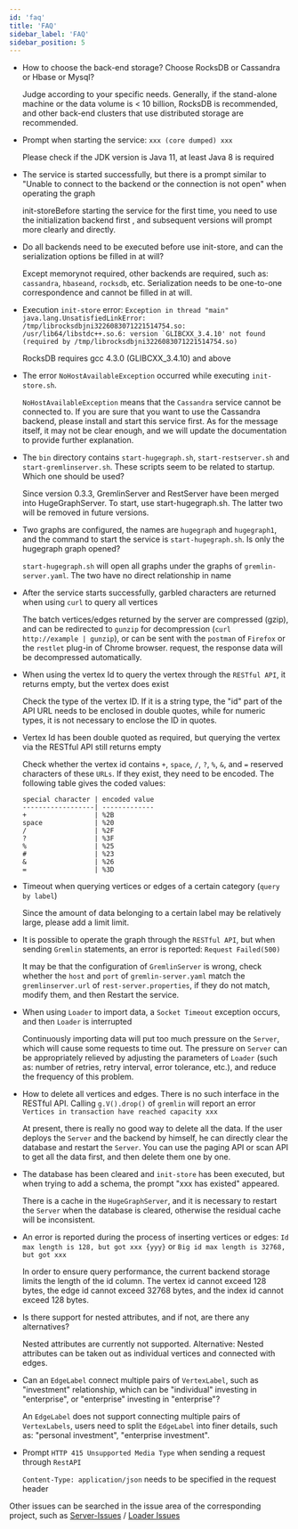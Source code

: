 ```yaml
---
id: 'faq'
title: 'FAQ'
sidebar_label: 'FAQ'
sidebar_position: 5
---
```


- How to choose the back-end storage? Choose RocksDB or Cassandra or Hbase or Mysql?

  Judge according to your specific needs. Generally, if the stand-alone machine or the data volume is < 10 billion, RocksDB is recommended, and other back-end clusters that use distributed storage are recommended.

- Prompt when starting the service: `xxx (core dumped) xxx`

  Please check if the JDK version is Java 11, at least Java 8 is required

- The service is started successfully, but there is a prompt similar to "Unable to connect to the backend or the connection is not open" when operating the graph

  init-storeBefore starting the service for the first time, you need to use the initialization backend first , and subsequent versions will prompt more clearly and directly.
  
- Do all backends need to be executed before use init-store, and can the serialization options be filled in at will?

  Except memorynot required, other backends are required, such as: `cassandra`, `hbaseand`, `rocksdb`, etc. Serialization needs to be one-to-one correspondence and cannot be filled in at will.

- Execution `init-store` error: ```Exception in thread "main" java.lang.UnsatisfiedLinkError: /tmp/librocksdbjni3226083071221514754.so: /usr/lib64/libstdc++.so.6: version `GLIBCXX_3.4.10' not found (required by /tmp/librocksdbjni3226083071221514754.so)```

  RocksDB requires gcc 4.3.0 (GLIBCXX_3.4.10) and above

- The error `NoHostAvailableException` occurred while executing `init-store.sh`.

  `NoHostAvailableException` means that the `Cassandra` service cannot be connected to. If you are sure that you want to use the Cassandra backend, please install and start this service first. As for the message itself, it may not be clear enough, and we will update the documentation to provide further explanation.
  
- The `bin` directory contains `start-hugegraph.sh`, `start-restserver.sh` and `start-gremlinserver.sh`.  These scripts seem to be related to startup.  Which one should be used?

  Since version 0.3.3, GremlinServer and RestServer have been merged into HugeGraphServer. To start, use start-hugegraph.sh. The latter two will be removed in future versions.

- Two graphs are configured, the names are `hugegraph` and `hugegraph1`, and the command to start the service is `start-hugegraph.sh`. Is only the hugegraph graph opened?

  `start-hugegraph.sh` will open all graphs under the graphs of `gremlin-server.yaml`.  The two have no direct relationship in name

- After the service starts successfully, garbled characters are returned when using `curl` to query all vertices

  The batch vertices/edges returned by the server are compressed (gzip), and can be redirected to `gunzip` for decompression (`curl http://example | gunzip`), or can be sent with the `postman` of `Firefox` or the `restlet` plug-in of Chrome browser. request, the response data will be decompressed automatically.
  
- When using the vertex Id to query the vertex through the `RESTful API`, it returns empty, but the vertex does exist

  Check the type of the vertex ID. If it is a string type, the "id" part of the API URL needs to be enclosed in double quotes, while for numeric types, it is not necessary to enclose the ID in quotes.

- Vertex Id has been double quoted as required, but querying the vertex via the   RESTful API  still returns empty
  
  Check whether the vertex id contains `+`, `space`, `/`, `?`, `%`, `&`, and `=` reserved characters of these `URLs`.  If they exist, they need to be encoded. The following table gives the coded values:
  
  ```
  special character | encoded value
  ------------------| -------------
  +                 | %2B
  space             | %20
  /                 | %2F
  ?                 | %3F
  %                 | %25
  #                 | %23
  &                 | %26
  =                 | %3D
  ```
  
- Timeout when querying vertices or edges of a certain category (`query by label`)

  Since the amount of data belonging to a certain label may be relatively large, please add a limit limit.

- It is possible to operate the graph through the `RESTful API`, but when sending `Gremlin` statements, an error is reported: `Request Failed(500)`

  It may be that the configuration of `GremlinServer` is wrong, check whether the `host` and `port` of `gremlin-server.yaml` match the `gremlinserver.url` of `rest-server.properties`, if they do not match, modify them, and then Restart the service.

- When using `Loader` to import data, a `Socket Timeout` exception occurs, and then `Loader` is interrupted

  Continuously importing data will put too much pressure on the `Server`, which will cause some requests to time out. The pressure on `Server` can be appropriately relieved by adjusting the parameters of `Loader` (such as: number of retries, retry interval, error tolerance, etc.), and reduce the frequency of this problem.

- How to delete all vertices and edges. There is no such interface in the RESTful API. Calling `g.V().drop()` of `gremlin` will report an error `Vertices in transaction have reached capacity xxx`

  At present, there is really no good way to delete all the data. If the user deploys the `Server` and the backend by himself, he can directly clear the database and restart the `Server`. You can use the paging API or scan API to get all the data first, and then delete them one by one.

- The database has been cleared and `init-store` has been executed, but when trying to add a schema, the prompt "xxx has existed" appeared.

  There is a cache in the `HugeGraphServer`, and it is necessary to restart the `Server` when the database is cleared, otherwise the residual cache will be inconsistent.

- An error is reported during the process of inserting vertices or edges: `Id max length is 128, but got xxx {yyy}` or `Big id max length is 32768, but got xxx`

  In order to ensure query performance, the current backend storage limits the length of the id column. The vertex id cannot exceed 128 bytes, the edge id cannot exceed 32768 bytes, and the index id cannot exceed 128 bytes.

- Is there support for nested attributes, and if not, are there any alternatives?

  Nested attributes are currently not supported. Alternative: Nested attributes can be taken out as individual vertices and connected with edges.

- Can an `EdgeLabel` connect multiple pairs of `VertexLabel`, such as "investment" relationship, which can be "individual" investing in "enterprise", or "enterprise" investing in "enterprise"?

  An `EdgeLabel` does not support connecting multiple pairs of `VertexLabels`, users need to split the `EdgeLabel` into finer details, such as: "personal investment", "enterprise investment".

- Prompt `HTTP 415 Unsupported Media Type` when sending a request through `RestAPI`

  `Content-Type: application/json` needs to be specified in the request header

Other issues can be searched in the issue area of the corresponding project, such as [Server-Issues](https://github.com/apache/hugegraph/issues) / [Loader Issues](https://github.com/apache/hugegraph-loader/issues)
